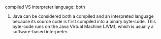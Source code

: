 compiled VS interpreter language: both
1. Java can be considered both a compiled and an interpreted language because its source code is first compiled into a binary byte-code. This byte-code runs on the Java Virtual Machine (JVM), which is usually a software-based interpreter.